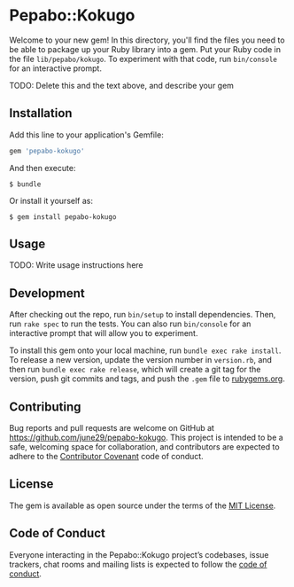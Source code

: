 # Pepabo::Kokugo

Welcome to your new gem! In this directory, you'll find the files you need to be able to package up your Ruby library into a gem. Put your Ruby code in the file `lib/pepabo/kokugo`. To experiment with that code, run `bin/console` for an interactive prompt.

TODO: Delete this and the text above, and describe your gem

## Installation

Add this line to your application's Gemfile:

```ruby
gem 'pepabo-kokugo'
```

And then execute:

    $ bundle

Or install it yourself as:

    $ gem install pepabo-kokugo

## Usage

TODO: Write usage instructions here

## Development

After checking out the repo, run `bin/setup` to install dependencies. Then, run `rake spec` to run the tests. You can also run `bin/console` for an interactive prompt that will allow you to experiment.

To install this gem onto your local machine, run `bundle exec rake install`. To release a new version, update the version number in `version.rb`, and then run `bundle exec rake release`, which will create a git tag for the version, push git commits and tags, and push the `.gem` file to [rubygems.org](https://rubygems.org).

## Contributing

Bug reports and pull requests are welcome on GitHub at https://github.com/june29/pepabo-kokugo. This project is intended to be a safe, welcoming space for collaboration, and contributors are expected to adhere to the [Contributor Covenant](http://contributor-covenant.org) code of conduct.

## License

The gem is available as open source under the terms of the [MIT License](https://opensource.org/licenses/MIT).

## Code of Conduct

Everyone interacting in the Pepabo::Kokugo project’s codebases, issue trackers, chat rooms and mailing lists is expected to follow the [code of conduct](https://github.com/june29/pepabo-kokugo/blob/master/CODE_OF_CONDUCT.md).
